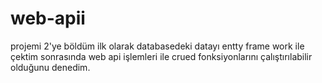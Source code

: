 # web-apii
projemi 2'ye böldüm ilk olarak databasedeki datayı entty frame work ile çektim sonrasında web api işlemleri ile crued fonksiyonlarını çalıştırılabilir olduğunu denedim.
